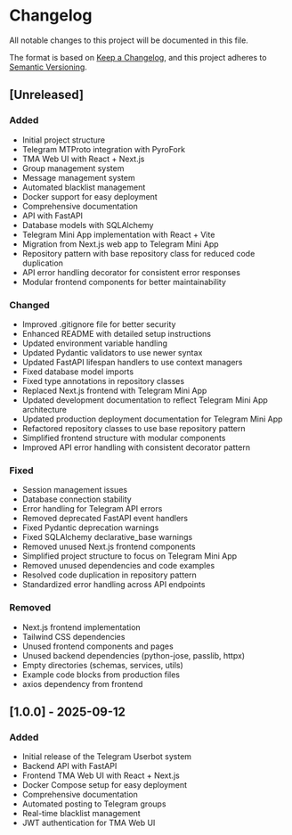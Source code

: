 # Changelog

All notable changes to this project will be documented in this file.

The format is based on [Keep a Changelog](https://keepachangelog.com/en/1.0.0/),
and this project adheres to [Semantic Versioning](https://semver.org/spec/v2.0.0.html).

## [Unreleased]

### Added
- Initial project structure
- Telegram MTProto integration with PyroFork
- TMA Web UI with React + Next.js
- Group management system
- Message management system
- Automated blacklist management
- Docker support for easy deployment
- Comprehensive documentation
- API with FastAPI
- Database models with SQLAlchemy
- Telegram Mini App implementation with React + Vite
- Migration from Next.js web app to Telegram Mini App
- Repository pattern with base repository class for reduced code duplication
- API error handling decorator for consistent error responses
- Modular frontend components for better maintainability

### Changed
- Improved .gitignore file for better security
- Enhanced README with detailed setup instructions
- Updated environment variable handling
- Updated Pydantic validators to use newer syntax
- Updated FastAPI lifespan handlers to use context managers
- Fixed database model imports
- Fixed type annotations in repository classes
- Replaced Next.js frontend with Telegram Mini App
- Updated development documentation to reflect Telegram Mini App architecture
- Updated production deployment documentation for Telegram Mini App
- Refactored repository classes to use base repository pattern
- Simplified frontend structure with modular components
- Improved API error handling with consistent decorator pattern

### Fixed
- Session management issues
- Database connection stability
- Error handling for Telegram API errors
- Removed deprecated FastAPI event handlers
- Fixed Pydantic deprecation warnings
- Fixed SQLAlchemy declarative_base warnings
- Removed unused Next.js frontend components
- Simplified project structure to focus on Telegram Mini App
- Removed unused dependencies and code examples
- Resolved code duplication in repository pattern
- Standardized error handling across API endpoints

### Removed
- Next.js frontend implementation
- Tailwind CSS dependencies
- Unused frontend components and pages
- Unused backend dependencies (python-jose, passlib, httpx)
- Empty directories (schemas, services, utils)
- Example code blocks from production files
- axios dependency from frontend

## [1.0.0] - 2025-09-12

### Added
- Initial release of the Telegram Userbot system
- Backend API with FastAPI
- Frontend TMA Web UI with React + Next.js
- Docker Compose setup for easy deployment
- Comprehensive documentation
- Automated posting to Telegram groups
- Real-time blacklist management
- JWT authentication for TMA Web UI